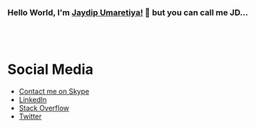 ### Hello World, I'm [Jaydip Umaretiya!](http://enlistech.com/) 👋 but you can call me JD...

<br />
<br />

# Social Media
- [Contact me on Skype](https://join.skype.com/invite/cwLwQXJdI5HQ)
- [LinkedIn](https://www.linkedin.com/in/jaydipumaretiya/)
- [Stack Overflow](https://stackoverflow.com/users/5496625/jaydip-umaretiya/)
- [Twitter](https://twitter.com/jaydipumaretiya)
